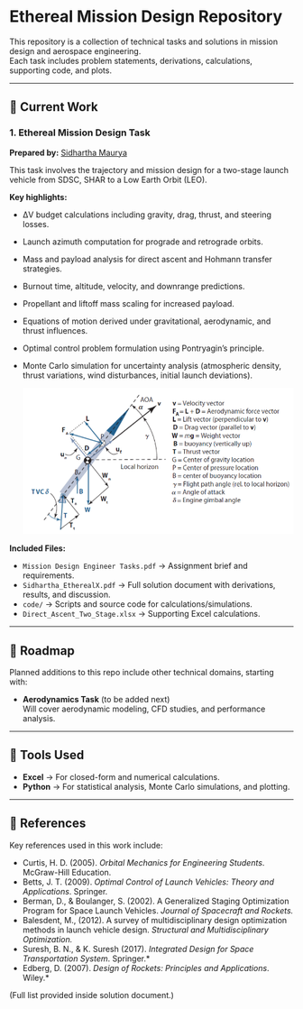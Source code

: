 # Ethereal Mission Design Repository

This repository is a collection of technical tasks and solutions in mission design and aerospace engineering.  
Each task includes problem statements, derivations, calculations, supporting code, and plots.

---

## 📂 Current Work

### 1. Ethereal Mission Design Task
**Prepared by:** [Sidhartha Maurya ](https://github.com/msidhartha10)

This task involves the trajectory and mission design for a two-stage launch vehicle from SDSC, SHAR to a Low Earth Orbit (LEO).  

**Key highlights:**
- ΔV budget calculations including gravity, drag, thrust, and steering losses.
- Launch azimuth computation for prograde and retrograde orbits.
- Mass and payload analysis for direct ascent and Hohmann transfer strategies.
- Burnout time, altitude, velocity, and downrange predictions.
- Propellant and liftoff mass scaling for increased payload.
- Equations of motion derived under gravitational, aerodynamic, and thrust influences.
- Optimal control problem formulation using Pontryagin’s principle.
- Monte Carlo simulation for uncertainty analysis (atmospheric density, thrust variations, wind disturbances, initial launch deviations).
  
     <img src="MISSION DESIGN/FBD.png" alt="Free Body Diagram" width="600"/>

**Included Files:**
- `Mission Design Engineer Tasks.pdf` → Assignment brief and requirements.  
- `Sidhartha_EtherealX.pdf` → Full solution document with derivations, results, and discussion.  
- `code/` → Scripts and source code for calculations/simulations.  
- `Direct_Ascent_Two_Stage.xlsx` → Supporting Excel calculations.  

---

## 🚀 Roadmap

Planned additions to this repo include other technical domains, starting with:

- **Aerodynamics Task** (to be added next)  
  Will cover aerodynamic modeling, CFD studies, and performance analysis.

---

## 🔧 Tools Used
- **Excel** → For closed-form and numerical calculations.  
- **Python** → For statistical analysis, Monte Carlo simulations, and plotting.  

---

## 📑 References
Key references used in this work include:

- Curtis, H. D. (2005). *Orbital Mechanics for Engineering Students*. McGraw-Hill Education.  
- Betts, J. T. (2009). *Optimal Control of Launch Vehicles: Theory and Applications*. Springer.  
- Berman, D., & Boulanger, S. (2002). A Generalized Staging Optimization Program for Space Launch Vehicles. *Journal of Spacecraft and Rockets.*
- Balesdent, M., (2012). A survey of multidisciplinary design optimization methods in launch vehicle design. *Structural and Multidisciplinary Optimization.*
- Suresh, B. N., & K. Suresh (2017). *Integrated Design for Space Transportation System*. Springer.* 
- Edberg, D. (2007). *Design of Rockets: Principles and Applications*. Wiley.*  


(Full list provided inside solution document.)

